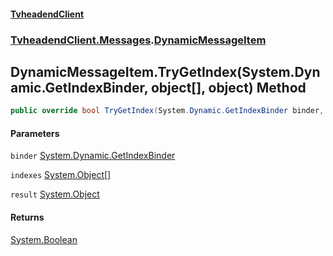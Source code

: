 #### [TvheadendClient](./index.md 'index')
### [TvheadendClient.Messages](./TvheadendClient-Messages.md 'TvheadendClient.Messages').[DynamicMessageItem](./TvheadendClient-Messages-DynamicMessageItem.md 'TvheadendClient.Messages.DynamicMessageItem')
## DynamicMessageItem.TryGetIndex(System.Dynamic.GetIndexBinder, object[], object) Method
```csharp
public override bool TryGetIndex(System.Dynamic.GetIndexBinder binder, object[] indexes, out object result);
```
#### Parameters
<a name='TvheadendClient-Messages-DynamicMessageItem-TryGetIndex(System-Dynamic-GetIndexBinder_object--_object)-binder'></a>
`binder` [System.Dynamic.GetIndexBinder](https://docs.microsoft.com/en-us/dotnet/api/System.Dynamic.GetIndexBinder 'System.Dynamic.GetIndexBinder')  
  
<a name='TvheadendClient-Messages-DynamicMessageItem-TryGetIndex(System-Dynamic-GetIndexBinder_object--_object)-indexes'></a>
`indexes` [System.Object](https://docs.microsoft.com/en-us/dotnet/api/System.Object 'System.Object')[[]](https://docs.microsoft.com/en-us/dotnet/api/System.Array 'System.Array')  
  
<a name='TvheadendClient-Messages-DynamicMessageItem-TryGetIndex(System-Dynamic-GetIndexBinder_object--_object)-result'></a>
`result` [System.Object](https://docs.microsoft.com/en-us/dotnet/api/System.Object 'System.Object')  
  
#### Returns
[System.Boolean](https://docs.microsoft.com/en-us/dotnet/api/System.Boolean 'System.Boolean')  
